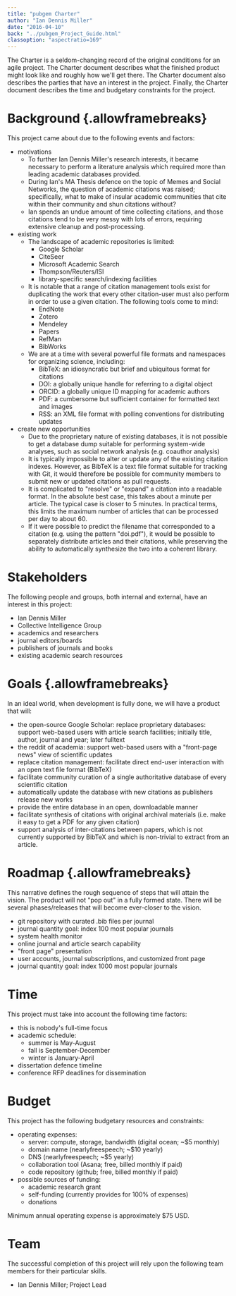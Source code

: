 ```yaml
---
title: "pubgem Charter"
author: "Ian Dennis Miller"
date: "2016-04-10"
back: "../pubgem_Project_Guide.html"
classoption: "aspectratio=169"
---
```


The Charter is a seldom-changing record of the original conditions for an agile project.  The Charter document describes what the finished product might look like and roughly how we'll get there.  The Charter document also describes the parties that have an interest in the project.  Finally, the Charter document describes the time and budgetary constraints for the project.

# Background {.allowframebreaks}

This project came about due to the following events and factors:

- motivations
    + To further Ian Dennis Miller's research interests, it became necessary to perform a literature analysis which required more than leading academic databases provided.
    + During Ian's MA Thesis defence on the topic of Memes and Social Networks, the question of academic citations was raised; specifically, what to make of insular academic communities that cite within their community and shun citations without?
    + Ian spends an undue amount of time collecting citations, and those citations tend to be very messy with lots of errors, requiring extensive cleanup and post-processing.
- existing work
    - The landscape of academic repositories is limited:
        + Google Scholar
        + CiteSeer
        + Microsoft Academic Search
        + Thompson/Reuters/ISI
        + library-specific search/indexing facilities
    - It is notable that a range of citation management tools exist for duplicating the work that every other citation-user must also perform in order to use a given citation.  The following tools come to mind:
        + EndNote
        + Zotero
        + Mendeley
        + Papers
        + RefMan
        + BibWorks
    - We are at a time with several powerful file formats and namespaces for organizing science, including:
        + BibTeX: an idiosyncratic but brief and ubiquitous format for citations
        + DOI: a globally unique handle for referring to a digital object
        + ORCID: a globally unique ID mapping for academic authors
        + PDF: a cumbersome but sufficient container for formatted text and images
        + RSS: an XML file format with polling conventions for distributing updates
- create new opportunities
    - Due to the proprietary nature of existing databases, it is not possible to get a database dump suitable for performing system-wide analyses, such as social network analysis (e.g. coauthor analysis)
    - It is typically impossible to alter or update any of the existing citation indexes.  However, as BibTeX is a text file format suitable for tracking with Git, it would therefore be possible for community members to submit new or updated citations as pull requests.
    - It is complicated to "resolve" or "expand" a citation into a readable format.  In the absolute best case, this takes about a minute per article.  The typical case is closer to 5 minutes.  In practical terms, this limits the maximum number of articles that can be processed per day to about 60.
    - If it were possible to predict the filename that corresponded to a citation (e.g. using the pattern "doi.pdf"), it would be possible to separately distribute articles and their citations, while preserving the ability to automatically synthesize the two into a coherent library.

# Stakeholders

The following people and groups, both internal and external, have an interest in this project:

- Ian Dennis Miller
- Collective Intelligence Group
- academics and researchers
- journal editors/boards
- publishers of journals and books
- existing academic search resources

# Goals {.allowframebreaks}

In an ideal world, when development is fully done, we will have a product that will:

- the open-source Google Scholar: replace proprietary databases: support web-based users with article search facilities; initially title, author, journal and year; later fulltext
- the reddit of academia: support web-based users with a "front-page news" view of scientific updates
- replace citation management: facilitate direct end-user interaction with an open text file format (BibTeX)
- facilitate community curation of a single authoritative database of every scientific citation
- automatically update the database with new citations as publishers release new works
- provide the entire database in an open, downloadable manner
- facilitate synthesis of citations with original archival materials (i.e. make it easy to get a PDF for any given citation)
- support analysis of inter-citations between papers, which is not currently supported by BibTeX and which is non-trivial to extract from an article.

# Roadmap {.allowframebreaks}

This narrative defines the rough sequence of steps that will attain the vision.  The product will not "pop out" in a fully formed state.  There will be several phases/releases that will become ever-closer to the vision.

- git repository with curated .bib files per journal
- journal quantity goal: index 100 most popular journals
- system health monitor
- online journal and article search capability
- "front page" presentation
- user accounts, journal subscriptions, and customized front page
- journal quantity goal: index 1000 most popular journals

# Time

This project must take into account the following time factors:

- this is nobody's full-time focus
- academic schedule:
    - summer is May-August
    - fall is September-December
    - winter is January-April
- dissertation defence timeline
- conference RFP deadlines for dissemination

# Budget

This project has the following budgetary resources and constraints:

- operating expenses:
    + server: compute, storage, bandwidth (digital ocean; ~$5 monthly)
    + domain name (nearlyfreespeech; ~$10 yearly)
    + DNS (nearlyfreespeech; ~$5 yearly)
    + collaboration tool (Asana; free, billed monthly if paid)
    + code repository (github; free, billed monthly if paid)
- possible sources of funding:
    + academic research grant
    + self-funding (currently provides for 100% of expenses)
    + donations

Minimum annual operating expense is approximately $75 USD.

# Team

The successful completion of this project will rely upon the following team members for their particular skills.

- Ian Dennis Miller; Project Lead

